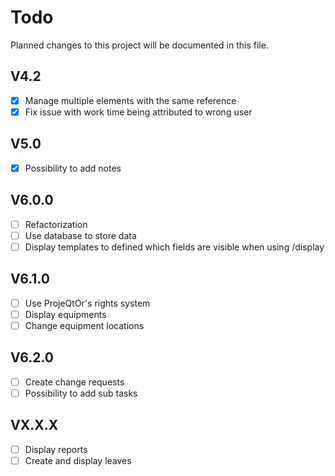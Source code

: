 # Todo
Planned changes to this project will be documented in this file.

## V4.2
 * [x] Manage multiple elements with the same reference
 * [x] Fix issue with work time being attributed to wrong user

## V5.0
 * [x] Possibility to add notes

## V6.0.0
 * [ ] Refactorization
 * [ ] Use database to store data
 * [ ] Display templates to defined which fields are visible when using /display

## V6.1.0
 * [ ] Use ProjeQtOr's rights system
 * [ ] Display equipments
 * [ ] Change equipment locations

## V6.2.0
 * [ ] Create change requests
 * [ ] Possibility to add sub tasks

## VX.X.X
 * [ ] Display reports
 * [ ] Create and display leaves
